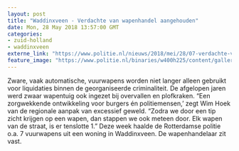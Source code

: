 ```yaml
---
layout: post
title: "Waddinxveen - Verdachte van wapenhandel aangehouden"
date: Mon, 28 May 2018 13:57:00 GMT
categories: 
- zuid-holland 
- waddinxveen 
externe_link: "https://www.politie.nl/nieuws/2018/mei/28/07-verdachte-van-wapenhandel-aangehouden.html"
feature_image: "https://www.politie.nl/binaries/w400h225/content/gallery/politie/nieuws/2018/mei/07-rt/20180522_115448.jpg"
---
```


Zware, vaak automatische, vuurwapens worden niet langer alleen gebruikt voor liquidaties binnen de georganiseerde criminaliteit. De afgelopen jaren werd zwaar wapentuig ook ingezet bij overvallen en plofkraken. “Een zorgwekkende ontwikkeling voor burgers én politiemensen,’ zegt Wim Hoek van de regionale aanpak van excessief geweld. “Zodra we door een tip zicht krijgen op een wapen, dan stappen we ook meteen door. Elk wapen van de straat, is er tenslotte 1.” Deze week haalde de Rotterdamse politie o.a. 7 vuurwapens uit een woning in Waddinxveen. De wapenhandelaar zit vast.
